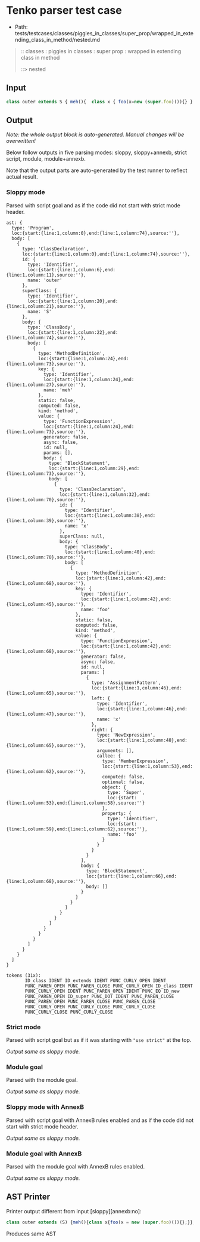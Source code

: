 # Tenko parser test case

- Path: tests/testcases/classes/piggies_in_classes/super_prop/wrapped_in_extending_class_in_method/nested.md

> :: classes : piggies in classes : super prop : wrapped in extending class in method
>
> ::> nested

## Input

`````js
class outer extends S { meh(){  class x { foo(x=new (super.foo)()){} }  }}
`````

## Output

_Note: the whole output block is auto-generated. Manual changes will be overwritten!_

Below follow outputs in five parsing modes: sloppy, sloppy+annexb, strict script, module, module+annexb.

Note that the output parts are auto-generated by the test runner to reflect actual result.

### Sloppy mode

Parsed with script goal and as if the code did not start with strict mode header.

`````
ast: {
  type: 'Program',
  loc:{start:{line:1,column:0},end:{line:1,column:74},source:''},
  body: [
    {
      type: 'ClassDeclaration',
      loc:{start:{line:1,column:0},end:{line:1,column:74},source:''},
      id: {
        type: 'Identifier',
        loc:{start:{line:1,column:6},end:{line:1,column:11},source:''},
        name: 'outer'
      },
      superClass: {
        type: 'Identifier',
        loc:{start:{line:1,column:20},end:{line:1,column:21},source:''},
        name: 'S'
      },
      body: {
        type: 'ClassBody',
        loc:{start:{line:1,column:22},end:{line:1,column:74},source:''},
        body: [
          {
            type: 'MethodDefinition',
            loc:{start:{line:1,column:24},end:{line:1,column:73},source:''},
            key: {
              type: 'Identifier',
              loc:{start:{line:1,column:24},end:{line:1,column:27},source:''},
              name: 'meh'
            },
            static: false,
            computed: false,
            kind: 'method',
            value: {
              type: 'FunctionExpression',
              loc:{start:{line:1,column:24},end:{line:1,column:73},source:''},
              generator: false,
              async: false,
              id: null,
              params: [],
              body: {
                type: 'BlockStatement',
                loc:{start:{line:1,column:29},end:{line:1,column:73},source:''},
                body: [
                  {
                    type: 'ClassDeclaration',
                    loc:{start:{line:1,column:32},end:{line:1,column:70},source:''},
                    id: {
                      type: 'Identifier',
                      loc:{start:{line:1,column:38},end:{line:1,column:39},source:''},
                      name: 'x'
                    },
                    superClass: null,
                    body: {
                      type: 'ClassBody',
                      loc:{start:{line:1,column:40},end:{line:1,column:70},source:''},
                      body: [
                        {
                          type: 'MethodDefinition',
                          loc:{start:{line:1,column:42},end:{line:1,column:68},source:''},
                          key: {
                            type: 'Identifier',
                            loc:{start:{line:1,column:42},end:{line:1,column:45},source:''},
                            name: 'foo'
                          },
                          static: false,
                          computed: false,
                          kind: 'method',
                          value: {
                            type: 'FunctionExpression',
                            loc:{start:{line:1,column:42},end:{line:1,column:68},source:''},
                            generator: false,
                            async: false,
                            id: null,
                            params: [
                              {
                                type: 'AssignmentPattern',
                                loc:{start:{line:1,column:46},end:{line:1,column:65},source:''},
                                left: {
                                  type: 'Identifier',
                                  loc:{start:{line:1,column:46},end:{line:1,column:47},source:''},
                                  name: 'x'
                                },
                                right: {
                                  type: 'NewExpression',
                                  loc:{start:{line:1,column:48},end:{line:1,column:65},source:''},
                                  arguments: [],
                                  callee: {
                                    type: 'MemberExpression',
                                    loc:{start:{line:1,column:53},end:{line:1,column:62},source:''},
                                    computed: false,
                                    optional: false,
                                    object: {
                                      type: 'Super',
                                      loc:{start:{line:1,column:53},end:{line:1,column:58},source:''}
                                    },
                                    property: {
                                      type: 'Identifier',
                                      loc:{start:{line:1,column:59},end:{line:1,column:62},source:''},
                                      name: 'foo'
                                    }
                                  }
                                }
                              }
                            ],
                            body: {
                              type: 'BlockStatement',
                              loc:{start:{line:1,column:66},end:{line:1,column:68},source:''},
                              body: []
                            }
                          }
                        }
                      ]
                    }
                  }
                ]
              }
            }
          }
        ]
      }
    }
  ]
}

tokens (31x):
       ID_class IDENT ID_extends IDENT PUNC_CURLY_OPEN IDENT
       PUNC_PAREN_OPEN PUNC_PAREN_CLOSE PUNC_CURLY_OPEN ID_class IDENT
       PUNC_CURLY_OPEN IDENT PUNC_PAREN_OPEN IDENT PUNC_EQ ID_new
       PUNC_PAREN_OPEN ID_super PUNC_DOT IDENT PUNC_PAREN_CLOSE
       PUNC_PAREN_OPEN PUNC_PAREN_CLOSE PUNC_PAREN_CLOSE
       PUNC_CURLY_OPEN PUNC_CURLY_CLOSE PUNC_CURLY_CLOSE
       PUNC_CURLY_CLOSE PUNC_CURLY_CLOSE
`````

### Strict mode

Parsed with script goal but as if it was starting with `"use strict"` at the top.

_Output same as sloppy mode._

### Module goal

Parsed with the module goal.

_Output same as sloppy mode._

### Sloppy mode with AnnexB

Parsed with script goal with AnnexB rules enabled and as if the code did not start with strict mode header.

_Output same as sloppy mode._

### Module goal with AnnexB

Parsed with the module goal with AnnexB rules enabled.

_Output same as sloppy mode._

## AST Printer

Printer output different from input [sloppy][annexb:no]:

````js
class outer extends (S) {meh(){class x{foo(x = new (super.foo)()){};}};}
````

Produces same AST
